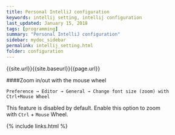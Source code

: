 ```yaml
---
title: Personal IntelliJ configuration
keywords: intellij setting, intellij configuration 
last_updated: January 15, 2018
tags: [programming]
summary: "Personal IntelliJ configuration"
sidebar: mydoc_sidebar
permalink: intellij_setting.html
folder: configuration
---
```


{{site.url}}{{site.baseurl}}{{page.url}}

####Zoom in/out with the mouse wheel
````
Preference → Editor → General → Change font size (zoom) with Ctrl+Mouse Wheel
````
This feature is disabled by default. Enable this option to zoom with `Ctrl` + `Mouse` Wheel.


{% include links.html %}
